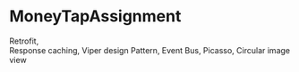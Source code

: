 # MoneyTapAssignment
Retrofit,   
Response caching, 
Viper design Pattern, 
Event Bus, 
Picasso, 
Circular image view
